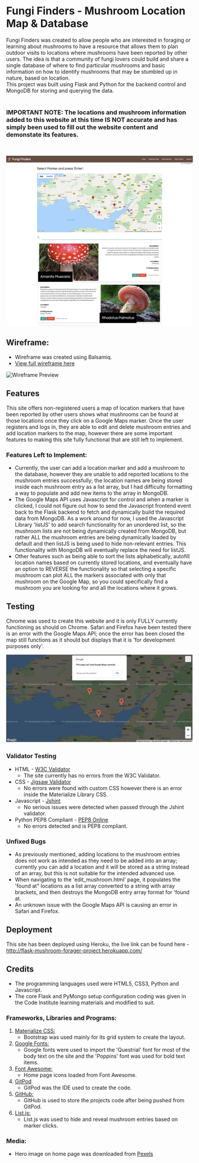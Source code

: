 # Fungi Finders - Mushroom Location Map & Database

Fungi Finders was created to allow people who are interested in foraging or learning about mushrooms to have a resource that allows them to plan outdoor visits to locations where mushrooms have been reported by other users. The idea is that a community of fungi lovers could build and share a single database of where to find particular mushrooms and basic information on how to identify mushrooms that may be stumbled up in nature, based on location.
<br>
This project was built using Flask and Python for the backend control and MongoDB for storing and querying the data.
<br>
<br>
### <b>IMPORTANT NOTE: The locations and mushroom information added to this website at this time IS NOT accurate and has simply been used to fill out the website content and demonstate its features.</b>
<br>

![Screenshot of Map page](static/images/map-page-example.png)

## Wireframe:
- Wireframe was created using Balsamiq.
- [View full wireframe here](assets/images/simploice-wireframe.png)

![Wireframe Preview](assets/images/simploice-wireframe-preview.png)

## Features 

This site offers non-registered users a map of location markers that have been reported by other users shows what mushrooms can be found at those locations once they click on a Google Maps marker. Once the user registers and logs in, they are able to edit and delete mushroom entries and add location markers to the map, however there are some important features to making this site fully functional that are still left to implement.

### Features Left to Implement:

- Currently, the user can add a location marker and add a mushroom to the database, however they are unable to add reported locations to the mushroom entries successfully; the location names are being stored inside each mushroom entry as a list array, but I had difficulty formatting a way to populate and add new items to the array in MongoDB.
- The Google Maps API uses Javascript for control and when a marker is clicked, I could not figure out how to send the Javascript frontend event back to the Flask backend to fetch and dynamically build the required data from MongoDB. As a work around for now, I used the Javascript Library 'listJS' to add search functionality for an unordered list, so the mushroom lists are not being dynamically created from MongoDB, but rather ALL the mushroom entries are being dynamically loaded by default and then listJS is being used to hide non-relevant entries. This functionality with MongoDB will eventually replace the need for listJS.
- Other features such as being able to sort the lists alphabetically, autofill location names based on currently stored locations, and eventually have an option to REVERSE the functionality so that selecting a specific mushroom can plot ALL the markers associated with only that mushroom on the Google Map, so you could specifically find a mushroom you are looking for and all the locations where it grows.


## Testing 

Chrome was used to create this website and it is only FULLY currently functioning as should on Chrome. Safari and Firefox have been tested there is an error with the Google Maps API; once the error has been closed the map still functions as it should but displays that it is 'for development purposes only'.

![Screenshot of Map page](static/images/google-maps-error.png)


### Validator Testing 

- HTML - [W3C Validator](https://validator.w3.org/nu/?doc=http%3A%2F%2Fflask-mushroom-forager-project.herokuapp.com%2F)
  - The site currently has no errors from the W3C Validator.
- CSS - [Jigsaw Validator](https://jigsaw.w3.org/css-validator/validator?uri=http%3A%2F%2Fflask-mushroom-forager-project.herokuapp.com%2F&profile=css3svg&usermedium=all&warning=1&vextwarning=&lang=en)
  - No errors were found with custom CSS however there is an error inside the Materialize Library CSS.
- Javascript - [Jshint](https://jshint.com/) 
  - No serious issues were detected when passed through the Jshint validator.
- Python PEP8 Compliant - [PEP8 Online](http://pep8online.com/) 
  - No errors detected and is PEP8 compliant.

### Unfixed Bugs

- As previously mentioned, adding locations to the mushroom entries does not work as intended as they need to be added into an array; currently you can add a location and it will be stored as a string instead of an array, but this is not suitable for the intended advanced use.
- When navigating to the 'edit_mushroom.html' page, it populates the 'found at" locations as a list array converted to a string with array brackets, and then destroys the MongoDB entry array format for 'found at.
- An unknown issue with the Google Maps API is causing an error in Safari and Firefox.


## Deployment

This site has been deployed using Heroku, the live link can be found here - http://flask-mushroom-forager-project.herokuapp.com/


## Credits 

- The programming languages used were HTML5, CSS3, Python and Javascript.
- The core Flask and PyMongo setup configuration coding was given in the Code Institute learning materials and modified to suit.

### Frameworks, Libraries and Programs:

1. [Materialize CSS:](https://materializecss.com/)
    - Bootstrap was used mainly for its grid system to create the layout.
1. [Google Fonts:](https://fonts.google.com/)
    - Google fonts were used to import the 'Questrial' font for most of the body text on the site and the 'Poppins' font was used for bold text items.
1. [Font Awesome:](https://fontawesome.com/)
    - Home page icons loaded from Font Awesome.
1. [GitPod](https://www.gitpod.io/)
    - GitPod was the IDE used to create the code.
1. [GitHub:](https://github.com/)
    - GitHub is used to store the projects code after being pushed from GitPod.
1. [List.js:](https://listjs.com/)
    - List.js was used to hide and reveal mushroom entries based on marker clicks.


### Media:

- Hero image on home page was downloaded from [Pexels](https://www.pexels.com/photo/forest-fungus-landscape-moss-361186/)
